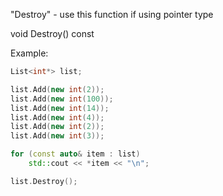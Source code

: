 "Destroy" - use this function if using pointer type

void Destroy() const

Example:

```C++
List<int*> list;

list.Add(new int(2));
list.Add(new int(100));
list.Add(new int(14));
list.Add(new int(4));
list.Add(new int(2));
list.Add(new int(3));

for (const auto& item : list)
	std::cout << *item << "\n";

list.Destroy();
```